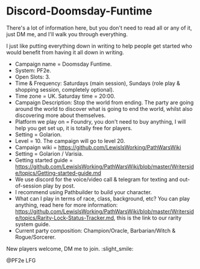 # Discord-Doomsday-Funtime

There's a lot of information here, but you don't need to read all or any of it, just DM me, and I'll walk you through 
everything.

I just like putting everything down in writing to help people get started who would benefit from having it all down 
in writing.

- Campaign name = Doomsday Funtime.
- System: PF2e.
- Open Slots: 3.
- Time & Frequency: Saturdays (main session), Sundays (role play & shopping session, completely optional).
- Time zone = UK. Saturday time = 20:00.
- Campaign Description: Stop the world from ending.
  The party are going around the world to discover what is going to end the world, whilst also discovering more about themselves.
- Platform we play on = Foundry, you don't need to buy anything, I will help you get set up, it is totally free for 
  players.
- Setting = Golarion.
- Level = 10. The campaign will go to level 20.
- Campaign wiki = https://github.com/LewisIsWorking/PathWarsWiki
- Setting = Golarion / Varisia.
- Getting started guide = https://github.com/LewisIsWorking/PathWarsWiki/blob/master/Writerside/topics/Getting-started-guide.md
- We use discord for the voice/video call & telegram for texting and out-of-session play by post.
- I recommend using Pathbuilder to build your character.
- What can I play in terms of race, class, background, etc?
  You can play anything, read here for more information: 
  https://github.com/LewisIsWorking/PathWarsWiki/blob/master/Writerside/topics/Rarity-Lock-Status-Tracker.md, this 
  is the link to our rarity system guide.
- Current party composition: Champion/Oracle, Barbarian/Witch & Rogue/Sorcerer.

New players welcome, DM me to join.
:slight_smile:

@PF2e LFG
